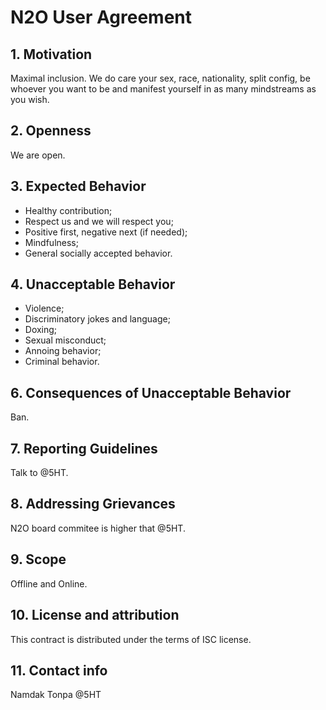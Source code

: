 N2O User Agreement
==================

## 1. Motivation

Maximal inclusion.
We do care your sex, race, nationality, split config,
be whoever you want to be and manifest
yourself in as many mindstreams as you wish.

## 2. Openness

We are open.

## 3. Expected Behavior

* Healthy contribution;
* Respect us and we will respect you;
* Positive first, negative next (if needed);
* Mindfulness;
* General socially accepted behavior.

## 4. Unacceptable Behavior

* Violence;
* Discriminatory jokes and language;
* Doxing;
* Sexual misconduct;
* Annoing behavior;
* Criminal behavior.

## 6. Consequences of Unacceptable Behavior

Ban.

## 7. Reporting Guidelines

Talk to @5HT.

## 8. Addressing Grievances

N2O board commitee is higher that @5HT.

## 9. Scope

Offline and Online.

## 10. License and attribution

This contract is distributed under the terms of ISC license.

## 11. Contact info

Namdak Tonpa @5HT
